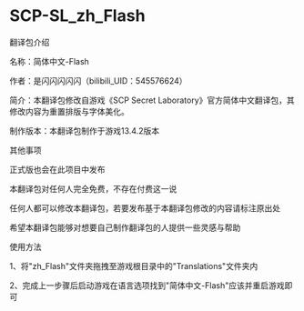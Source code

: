 # SCP-SL_zh_Flash
翻译包介绍

名称：简体中文-Flash

作者：是闪闪闪闪闪（bilibili_UID：545576624）

简介：本翻译包修改自游戏《SCP Secret Laboratory》官方简体中文翻译包，其修改内容为重置排版与字体美化。

制作版本：本翻译包制作于游戏13.4.2版本

其他事项

正式版也会在此项目中发布

本翻译包对任何人完全免费，不存在付费这一说

任何人都可以修改本翻译包，若要发布基于本翻译包修改的内容请标注原出处

希望本翻译包能够对想要自己制作翻译包的人提供一些灵感与帮助

使用方法

1、将"zh_Flash"文件夹拖拽至游戏根目录中的"Translations"文件夹内

2、完成上一步骤后启动游戏在语言选项找到"简体中文-Flash"应该并重启游戏即可
